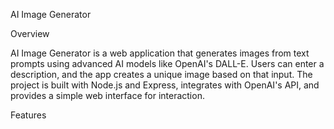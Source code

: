 
AI Image Generator

Overview

AI Image Generator is a web application that generates images from text prompts using advanced AI models like OpenAI's DALL-E. Users can enter a description, and the app creates a unique image based on that input. The project is built with Node.js and Express, integrates with OpenAI's API, and provides a simple web interface for interaction.

Features
